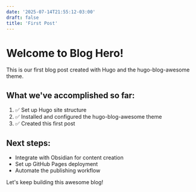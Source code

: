 ```yaml
---
date: '2025-07-14T21:55:12-03:00'
draft: false
title: 'First Post'
---
```


# Welcome to Blog Hero!

This is our first blog post created with Hugo and the hugo-blog-awesome theme.

## What we've accomplished so far:

1. ✅ Set up Hugo site structure
2. ✅ Installed and configured the hugo-blog-awesome theme
3. ✅ Created this first post

## Next steps:

- Integrate with Obsidian for content creation
- Set up GitHub Pages deployment
- Automate the publishing workflow

Let's keep building this awesome blog!
